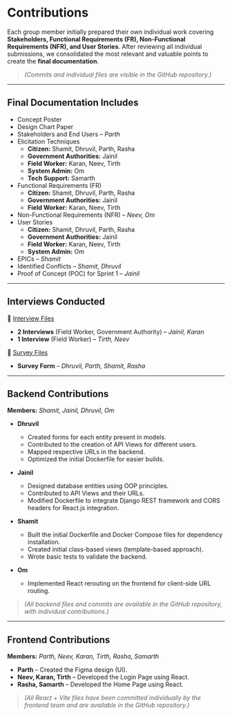 # Contributions  

Each group member initially prepared their own individual work covering **Stakeholders, Functional Requirements (FR), Non-Functional Requirements (NFR), and User Stories**. After reviewing all individual submissions, we consolidated the most relevant and valuable points to create the **final documentation**.  

> *(Commits and individual files are visible in the GitHub repository.)*  

---

## Final Documentation Includes  
- Concept Poster  
- Design Chart Paper  
- Stakeholders and End Users – *Parth*  
- Elicitation Techniques  
  - **Citizen:** Shamit, Dhruvil, Parth, Rasha  
  - **Government Authorities:** Jainil  
  - **Field Worker:** Karan, Neev, Tirth  
  - **System Admin:** Om  
  - **Tech Support:** Samarth  
- Functional Requirements (FR)  
  - **Citizen:** Shamit, Dhruvil, Parth, Rasha  
  - **Government Authorities:** Jainil  
  - **Field Worker:** Karan, Neev, Tirth  
- Non-Functional Requirements (NFR) – *Neev, Om*  
- User Stories  
  - **Citizen:** Shamit, Dhruvil, Parth, Rasha  
  - **Government Authorities:** Jainil  
  - **Field Worker:** Karan, Neev, Tirth  
  - **System Admin:** Om  
- EPICs – *Shamit*  
- Identified Conflicts – *Shamit, Dhruvil*  
- Proof of Concept (POC) for Sprint 1 – *Jainil*  

---

## Interviews Conducted  
📂 [Interview Files](https://github.com/DhruvilMehta07/Crowd-Powered-Smart-Complaint-Management-System/tree/main/Task1/Interview_Files)  
- **2 Interviews** (Field Worker, Government Authority) – *Jainil, Karan*  
- **1 Interview** (Field Worker) – *Tirth, Neev*  

📂 [Survey Files](https://github.com/DhruvilMehta07/Crowd-Powered-Smart-Complaint-Management-System/tree/main/Task1/Survey)  
- **Survey Form** – *Dhruvil, Parth, Shamit, Rasha*  

---

## Backend Contributions  
**Members:** *Shamit, Jainil, Dhruvil, Om*  

- **Dhruvil**  
  - Created forms for each entity present in models.  
  - Contributed to the creation of API Views for different users.  
  - Mapped respective URLs in the backend.  
  - Optimized the initial Dockerfile for easier builds.  

- **Jainil**  
  - Designed database entities using OOP principles.  
  - Contributed to API Views and their URLs.  
  - Modified Dockerfile to integrate Django REST framework and CORS headers for React.js integration.  

- **Shamit**  
  - Built the initial Dockerfile and Docker Compose files for dependency installation.  
  - Created initial class-based views (template-based approach).  
  - Wrote basic tests to validate the backend.  

- **Om**  
  - Implemented React rerouting on the frontend for client-side URL routing.  

> *(All backend files and commits are available in the GitHub repository, with individual contributions.)*  

---

## Frontend Contributions  
**Members:** *Parth, Neev, Karan, Tirth, Rasha, Samarth*  

- **Parth** – Created the Figma design (UI).  
- **Neev, Karan, Tirth** – Developed the Login Page using React.  
- **Rasha, Samarth** – Developed the Home Page using React.  

> *(All React + Vite files have been committed individually by the frontend team and are available in the GitHub repository.)*  
